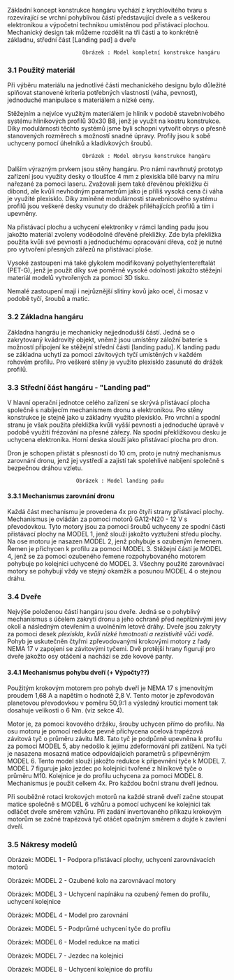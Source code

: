Základní koncept konstrukce hangáru vychází z krychlovitého tvaru s rozevírající se vrchní pohyblivou částí představující dveře a s veškerou elektronikou a výpočetní technikou umístěnou pod přistávací plochou. Mechanický design tak můžeme rozdělit na tři části a to konkrétně základnu, střední část [Landing pad] a dveře

                            Obrázek : Model kompletní konstrukce hangáru

### 3.1 Použitý materiál
Při výběru materiálu na jednotlivé části mechanického designu bylo důležité splňovat stanovené kriteria potřebných vlastností (váha, pevnost), jednoduché manipulace s materiálem a nízké ceny. 

Stěžejním a nejvíce využitým materiálem je hliník v podobě stavebnivobého systému hliníkových profilů 30x30 B8, jenž je využit na kostru konstrukce. Díky modulárnosti těchto systémů jsme byli schopni vytvořit obrys o přesně stanovených rozměrech s možností snadné úpravy. Profily jsou k sobě uchyceny pomocí úhelníků a kladívkových šroubů.

                            Obrázek : Model obrysu konstrukce hangáru
                            
Dalším výrazným prvkem jsou stěny hangáru. Pro námi navrhnutý prototyp zařízení jsou využity desky o tloušťce 4 mm z plexiskla bílé barvy na míru nařezané za pomoci laseru. Zvažovali jsem také dřevěnou překližku či dibond, ale kvůli nevhodným parametrům jako je příliš vysoká cena či váha je využité plexisklo. Díky zmíněné modulárnosti stavebnicového systému profilů jsou veškeré desky vsunuty do drážek přiléhajících profilů a tím i upevněny. 

Na přistávací plochu a uchycení elektroniky v rámci landing padu jsou jakožto materiál zvoleny voděodolné dřevěné překližky. Zde byla překližka použita kvůli své pevnosti a jednoduchému opracování dřeva, což je nutné pro vytvoření přesných zářezů na přistávací ploše.

Vysoké zastoupení má také glykolem modifikovaný polyethylentereftalát (PET-G), jenž je použit díky své poměrně vysoké odolnosti jakožto stěžejní materiál modelů vytvořených za pomoci 3D tisku.

Nemalé zastoupení mají i nejrůznější slitiny kovů jako ocel, či mosaz v podobě tyčí, šroubů a matic.

### 3.2 Základna hangáru 
Základna hangráu je mechanicky nejjednodušší částí. Jedná se o zakrytovaný kvádrovitý objekt, vněmž jsou umístěny záložní baterie s možností připojení ke stěžejní střední části [landing padu]. K landing padu se základna uchytí za pomoci závitových tyčí umístěných v každém rohovém profilu. Pro veškeré stěny je využito plexisklo zasunuté do drážek profilů.

### 3.3 Střední část hangáru - "Landing pad"
V hlavní operační jednotce celého zařízení se skrývá přistávací plocha společně s nabíjecím mechanismem dronu a elektronikou. Pro stěny konstrukce je stejně jako u základny využito plexisklo. Pro vrchní a spodní stranu je však použita překližka kvůli vyšší pevnosti a jednoduché úpravě v podobě využití frézování na přesné zářezy. Na spodní překližkovou desku je uchycena elektronika. Horní deska slouží jako přistávací plocha pro dron. 

Dron je schopen přistát s přesností do 10 cm, proto je nutný mechanismus zarovnání dronu, jenž jej vystředí a zajistí tak spolehlivé nabíjení společně s bezpečnou dráhou vzletu.

                          Obrázek : Model landing padu

#### 3.3.1 Mechanismus zarovnání dronu
Každá část mechanismu je provedena 4x pro čtyři strany přistávací plochy. Mechanismus je ovládán za pomoci motorů GA12-N20 - 12 V s převodovkou. Tyto motory jsou za pomoci šroubů uchyceny ze spodní části přistávací plochy na MODEL 1, jenž slouží jakožto vyztužení středu plochy. Na ose motoru je nasazen MODEL 2, jenž pohybuje s ozubeným řemenem. Řemen je přichycen k profilu za pomoci MODEL 3. Stěžejní částí je MODEL 4, jenž se za pomoci ozubeného řemene rozpohybovaného motorem pohybuje po kolejnici uchycené do MODEL 3. Všechny použité zarovnávací motory se pohybují vždy ve stejný okamžik a posunou MODEL 4 o stejnou dráhu. 

### 3.4 Dveře
Nejvýše položenou částí hangáru jsou dveře. Jedná se o pohyblivý mechanismus s účelem zakrytí dronu a jeho ochraně před nepříznivými jevy okolí a následným otevřením a uvolněním letové dráhy. Dveře jsou zakryty za pomoci desek *plexiskla, kvůli nízké hmotnosti a rezistivitě vůči vodě*. Pohyb je uskutečněn čtyřmi zpřevodovanými krokovými motory z řady NEMA 17 v zapojení se závitovými tyčemi. Dvě protější hrany figurují pro dveře jakožto osy otáčení a nachází se zde kovové panty.

#### 3.4.1 Mechanismus pohybu dveří (+ Výpočty??)
Použitým krokovým motorem pro pohyb dveří je NEMA 17 s jmenovitým proudem 1,68 A a napětím o hodnotě 2,8 V. Tento motor je zpřevodován planetovou převodovkou v poměru 50,9:1 a výsledný kroutící moment tak dosahuje velikosti o 6 Nm. (viz sekce 4).

Motor je, za pomoci kovového držáku, šrouby uchycen přímo do profilu. Na osu motoru je pomocí redukce pevně přichycena ocelová trapézová závitová tyč o průměru závitu M8. Tato tyč je podpůrně upevněna k profilu za pomoci MODEL 5, aby nedošlo k jejímu zdeformování při zatížení. Na tyči je nasazena mosazná matice odpovídajících parametrů s připevněným MODEL 6. Tento model slouží jakožto redukce k připevnění tyče k MODEL 7. MODEL 7 figuruje jako jezdec po kolejnici tvořené z hliníkové tyče o průměru M10. Kolejnice je do profilu uchycena za pomoci MODEL 8. Mechanismus je použit celkem 4x. Pro každou boční stranu dveří jednou.

Při souběžné rotaci krokových motorů na každé straně dveří začne stoupat matice společně s MODEL 6 vzhůru a pomocí uchycení ke kolejnici tak odláčet dveře směrem vzhůru. Při zadání invertovaného příkazu krokovým motorům se začné trapézová tyč otáčet opačným směrem a dojde k zavření dveří.

### 3.5 Nákresy modelů
Obrázek: MODEL 1 - Podpora přistávací plochy, uchycení zarovnávacích motorů

Obrázek: MODEL 2 - Ozubené kolo na zarovnávací motory

Obrázek: MODEL 3 - Uchycení napínáku na ozubený řemen do profilu, uchycení kolejnice

Obrázek: MODEL 4 - Model pro zarovnání

Obrázek: MODEL 5 - Podprůrné uchycení tyče do profilu

Obrázek: MODEL 6 - Model redukce na matici

Obrázek: MODEL 7 - Jezdec na kolejnici

Obrázek: MODEL 8 - Uchycení kolejnice do profilu



